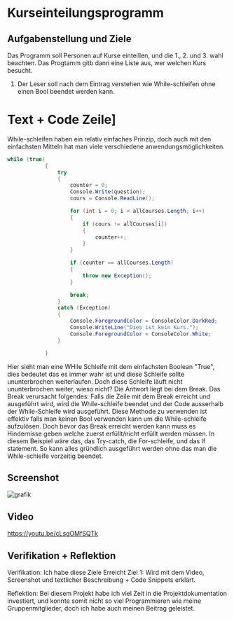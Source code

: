 # Kurseinteilungsprogramm

## Aufgabenstellung und Ziele

Das Programm soll Personen auf Kurse einteillen, und die 1., 2. und 3. wahl beachten. Das Progtamm gitb dann eine Liste aus, wer welchen Kurs besucht.

1. Der Leser soll nach dem Eintrag verstehen wie While-schleifen ohne einen Bool beendet werden kann.

# Text + Code Zeile]
While-schleifen haben ein relativ einfaches Prinzip, doch auch mit den einfachsten Mitteln hat man viele verschiedene anwendungsmöglichkeiten.
```csharp
while (true)
            {
                try
                {
                    counter = 0;
                    Console.Write(question);
                    cours = Console.ReadLine();

                    for (int i = 0; i < allCourses.Length; i++)
                    {
                        if (cours != allCourses[i])
                        {
                            counter++;
                        }
                    }

                    if (counter == allCourses.Length)
                    {
                        throw new Exception();
                    }

                    break;
                }
                catch (Exception)
                {
                    Console.ForegroundColor = ConsoleColor.DarkRed;
                    Console.WriteLine("Dies ist kein Kurs.");
                    Console.ForegroundColor = ConsoleColor.White;
                }

            }
```
Hier sieht man eine WHile Schleife mit dem einfachsten Boolean "True", dies bedeutet das es immer wahr ist und diese Schleife sollte ununterbrochen weiterlaufen.
Doch diese Schleife läuft nicht ununterbrochen weiter, wieso nicht? Die Antwort liegt bei dem Break. Das Break verursacht folgendes: Falls die Zeile mit dem Break erreicht und ausgeführt wird, wird die While-schleife beendet und der Code ausserhalb der While-Schleife wird ausgeführt. Diese Methode zu verwenden ist effektiv falls man keinen Bool verwenden kann um die While-schleife aufzulösen. Doch bevor das Break erreicht werden kann muss es Hindernisse geben welche zuerst erfüllt/nicht erfüllt werden müssen. In diesem Beispiel wäre das, das Try-catch, die For-schleife, und das If statement. So kann alles gründlich ausgeführt werden ohne das man die While-schleife vorzeitig beendet.

## Screenshot
![grafik](https://user-images.githubusercontent.com/89130485/142179644-1a0593ac-5f6d-4b20-9ed8-05366dca2577.png)

## Video
https://youtu.be/cLsgOMfSQTk

## Verifikation + Reflektion
Verifikation:
Ich habe diese Ziele Erreicht
Ziel 1: Wird mit dem Video, Screenshot und textlicher Beschreibung + Code Snippets erklärt.

Reflektion:
Bei diesem Projekt habe ich viel Zeit in die Projektdokumentation investiert, und konnte somit nicht so viel Programmieren wie meine Gruppenmitglieder, doch ich habe auch meinen Beitrag geleistet.
